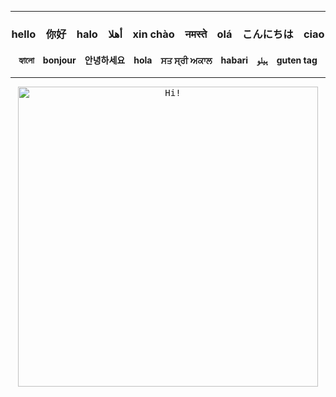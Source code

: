 
<div align="center">
<!---
  <hr>

  <kbd>
    <img src="https://pdxopen.tech/wp-content/uploads/2020/10/hello_world.gif" alt="Hello World" style="width: 300px;"/>
  </kbd>
-->  
  <hr>

  ### hello&emsp;你好&emsp;halo&emsp;أهلا&emsp;xin chào&emsp;नमस्ते&emsp;olá&emsp;こんにちは&emsp;ciao
  #### হ্যালো&emsp;bonjour&emsp;안녕하세요&emsp;hola&emsp;ਸਤ ਸ੍ਰੀ ਅਕਾਲ&emsp;habari&emsp;ہیلو&emsp;guten tag 

  <hr>

  <kbd>
    <a href="https://www.linkedin.com/in/manuel-collazo/">
      <img src="https://media.giphy.com/media/l49JUvg7XunM0Usve/giphy.gif" alt="Hi!" style="width: 480px;"/>
    </a>
  </kbd>

</div>

